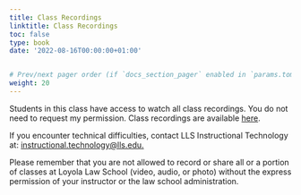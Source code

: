 ```yaml
---
title: Class Recordings
linktitle: Class Recordings
toc: false
type: book
date: '2022-08-16T00:00:00+01:00'


# Prev/next pager order (if `docs_section_pager` enabled in `params.toml`)
weight: 20
---
```


Students in this class have access to watch all class recordings. You do not need to request my permission. Class recordings are available [here](https://echo360.org/section/5552db9a-6979-43ae-a254-7c03a501c03e/home).

If you encounter technical difficulties, contact LLS Instructional Technology at: [instructional.technology@lls.edu.](mailto:instructional.technology@lls.edu.?subject=IT%20Help%20Re%3A%20Torts%20w%2F%20Prof.%20Doyle)

Please remember that you are not allowed to record or share all or a portion of classes at Loyola Law School (video, audio, or photo) without the express permission of your instructor or the law school administration.